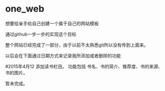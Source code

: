 # one_web
想要给亲手给自己创建一个属于自己的网站模板

通过github一步一步的实现这个目标

整个网站已经完成了一部分，由于以前不太熟悉git所以没有传到上面来。

以后会在下面通过日期方式来记录我所添加或者删除的功能

#2015年4月12
添加读书栏目。
功能包括 书名、书的简介、推荐度、书的来源、书的图片。

暂未完成。
